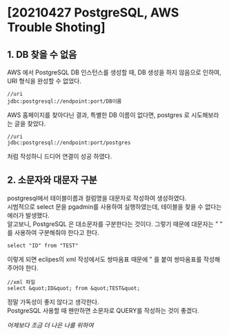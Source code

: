 # [20210427 PostgreSQL, AWS Trouble Shoting]

## 1. DB 찾을 수 없음
  AWS 에서 PostgreSQL DB 인스턴스를 생성할 때, DB 생성을 하지 않음으로 인하여, URI 형식을 완성할 수 없었다.
    
```
//uri
jdbc:postgresql://endpoint:port/DB이름
```
  
AWS 홈페이지를 찾아다닌 결과, 특별한 DB 이름이 없다면, postgres 로 시도해보라는 글을 찾았다.  
  
```
//uri
jdbc:postgresql://endpoint:port/postgres
```
  
처럼 작성하니 드디어 연결이 성공 하였다.  

## 2. 소문자와 대문자 구분
  postgresql에서 테이블이름과 컬럼명을 대문자로 작성하여 생성하였다.  
  시범적으로 select 문을 pgadmin를 사용하여 실행하였는데, 테이블을 찾을 수 없다는 에러가 발생했다.  
  알고보니, PostgreSQL 은 대소문자를 구분한다는 것이다. 그렇기 때문에 대문자는 " " 를 사용하여 구분해줘야 한다고 한다.  
    
  ```
  select "ID" from "TEST"
  ```  
  
  이렇게 되면 eclipes의 xml 작성에서도 쌍따옴표 때문에 &quot; 를 붙여 쌍따옴표를 작성해주어야 한다.  
    
  ```
  //xml 파일
  select &quot;ID&quot; from &quot;TEST&quot;
  ```
    
  정말 가독성이 좋지 않다고 생각한다.  
  PostgreSQL 사용할 때 왠만하면 소문자로 QUERY를 작성하는 것이 좋겠다.
  
  
  *어제보다 조금 더 나은 나를 위하여*
  
